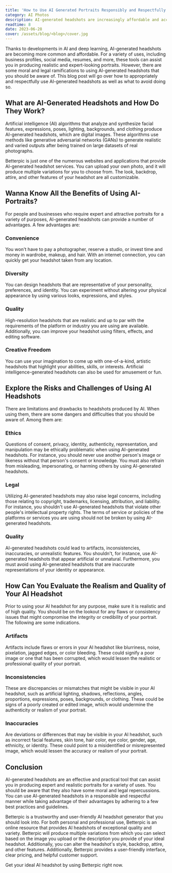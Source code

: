 ```yaml
---
title: 'How to Use AI Generated Portraits Responsibly and Respectfully'
category: AI Photos
description: AI-generated headshots are increasingly affordable and accessible. They offer convenience, diversity, quality, and creative freedom. However, ethical and legal concerns exist, such as consent and intellectual property rights.
readtime: 8
date: 2023-06-28
cover: /assets/blog/<blog>/cover.jpg
---
```

Thanks to developments in AI and deep learning, AI-generated headshots are becoming more common and affordable. For a variety of uses, including business profiles, social media, resumes, and more, these tools can assist you in producing realistic and expert-looking portraits. However, there are some moral and legal ramifications to using AI-generated headshots that you should be aware of. This blog post will go over how to appropriately and respectfully use AI-generated headshots as well as what to avoid doing so.

## What are AI-Generated Headshots and How Do They Work?
Artificial intelligence (AI) algorithms that analyze and synthesize facial features, expressions, poses, lighting, backgrounds, and clothing produce AI-generated headshots, which are digital images. These algorithms use methods like generative adversarial networks (GANs) to generate realistic and varied outputs after being trained on large datasets of real photographs.

Betterpic is just one of the numerous websites and applications that provide AI-generated headshot services. You can upload your own photo, and it will produce multiple variations for you to choose from. The look, backdrop, attire, and other features of your headshot are all customizable.

## Wanna Know All the Benefits of Using AI-Portraits?
For people and businesses who require expert and attractive portraits for a variety of purposes, AI-generated headshots can provide a number of advantages. A few advantages are:

### Convenience
You won't have to pay a photographer, reserve a studio, or invest time and money in wardrobe, makeup, and hair. With an internet connection, you can quickly get your headshot taken from any location.

### Diversity
You can design headshots that are representative of your personality, preferences, and identity. You can experiment without altering your physical appearance by using various looks, expressions, and styles.

### Quality
High-resolution headshots that are realistic and up to par with the requirements of the platform or industry you are using are available. Additionally, you can improve your headshot using filters, effects, and editing software.

### Creative Freedom
You can use your imagination to come up with one-of-a-kind, artistic headshots that highlight your abilities, skills, or interests. Artificial intelligence-generated headshots can also be used for amusement or fun.

## Explore the Risks and Challenges of Using AI Headshots
There are limitations and drawbacks to headshots produced by AI. When using them, there are some dangers and difficulties that you should be aware of. Among them are:

### Ethics
Questions of consent, privacy, identity, authenticity, representation, and manipulation may be ethically problematic when using AI-generated headshots. For instance, you should never use another person's image or likeness without that person's consent or knowledge. You must also refrain from misleading, impersonating, or harming others by using AI-generated headshots.

### Legal
Utilizing AI-generated headshots may also raise legal concerns, including those relating to copyright, trademarks, licensing, attribution, and liability. For instance, you shouldn't use AI-generated headshots that violate other people's intellectual property rights. The terms of service or policies of the platforms or services you are using should not be broken by using AI-generated headshots.

### Quality
AI-generated headshots could lead to artifacts, inconsistencies, inaccuracies, or unrealistic features. You shouldn't, for instance, use AI-generated headshots that appear artificial or unnatural. Furthermore, you must avoid using AI-generated headshots that are inaccurate representations of your identity or appearance.

## How Can You Evaluate the Realism and Quality of Your AI Headshot
Prior to using your AI headshot for any purpose, make sure it is realistic and of high quality. You should be on the lookout for any flaws or consistency issues that might compromise the integrity or credibility of your portrait. The following are some indications.

### Artifacts
Artifacts include flaws or errors in your AI headshot like blurriness, noise, pixelation, jagged edges, or color bleeding. These could signify a poor image or one that has been corrupted, which would lessen the realistic or professional quality of your portrait.

### Inconsistencies
These are discrepancies or mismatches that might be visible in your AI headshot, such as artificial lighting, shadows, reflections, angles, proportions, expressions, poses, backgrounds, or clothing. These could be signs of a poorly created or edited image, which would undermine the authenticity or realism of your portrait.

### Inaccuracies
Are deviations or differences that may be visible in your AI headshot, such as incorrect facial features, skin tone, hair color, eye color, gender, age, ethnicity, or identity. These could point to a misidentified or misrepresented image, which would lessen the accuracy or realism of your portrait.

## Conclusion
AI-generated headshots are an effective and practical tool that can assist you in producing expert and realistic portraits for a variety of uses. You should be aware that they also have some moral and legal repercussions. You can use AI-generated headshots in a responsible and respectful manner while taking advantage of their advantages by adhering to a few best practices and guidelines.

Betterpic is a trustworthy and user-friendly AI headshot generator that you should look into. For both personal and professional use, Betterpic is an online resource that provides AI headshots of exceptional quality and variety. Betterpic will produce multiple variations from which you can select based on the image you upload or the description you provide of your ideal headshot. Additionally, you can alter the headshot's style, backdrop, attire, and other features. Additionally, Betterpic provides a user-friendly interface, clear pricing, and helpful customer support.

Get your ideal AI headshot by using Betterpic right now.